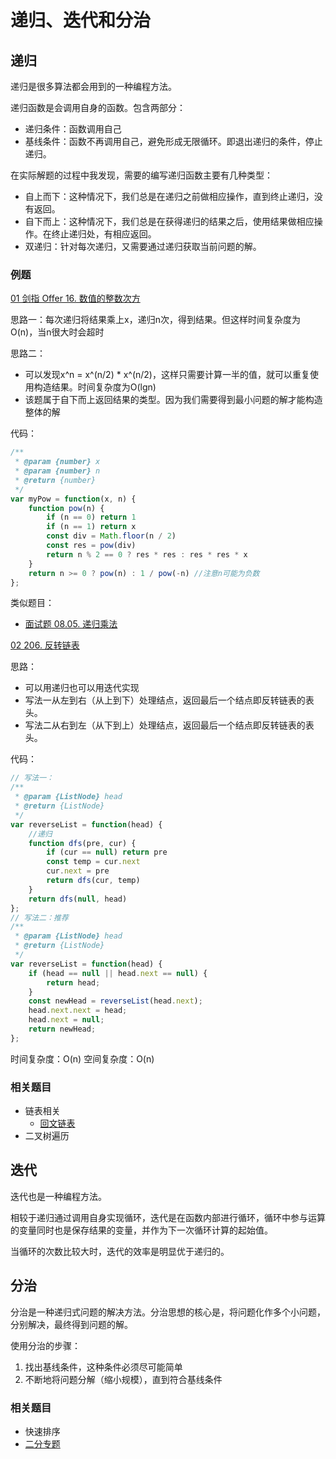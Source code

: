 # 递归、迭代和分治

## 递归
递归是很多算法都会用到的一种编程方法。

递归函数是会调用自身的函数。包含两部分：
- 递归条件：函数调用自己
- 基线条件：函数不再调用自己，避免形成无限循环。即退出递归的条件，停止递归。

在实际解题的过程中我发现，需要的编写递归函数主要有几种类型：
- 自上而下：这种情况下，我们总是在递归之前做相应操作，直到终止递归，没有返回。
- 自下而上：这种情况下，我们总是在获得递归的结果之后，使用结果做相应操作。在终止递归处，有相应返回。
- 双递归：针对每次递归，又需要通过递归获取当前问题的解。

### 例题
[01 剑指 Offer 16. 数值的整数次方](https://leetcode-cn.com/problems/shu-zhi-de-zheng-shu-ci-fang-lcof/)

思路一：每次递归将结果乘上x，递归n次，得到结果。但这样时间复杂度为O(n)，当n很大时会超时

思路二：

- 可以发现x^n = x^(n/2) * x^(n/2)，这样只需要计算一半的值，就可以重复使用构造结果。时间复杂度为O(lgn)
- 该题属于自下而上返回结果的类型。因为我们需要得到最小问题的解才能构造整体的解

代码：
```javascript
/**
 * @param {number} x
 * @param {number} n
 * @return {number}
 */
var myPow = function(x, n) {
    function pow(n) {
        if (n == 0) return 1
        if (n == 1) return x
        const div = Math.floor(n / 2)
        const res = pow(div)
        return n % 2 == 0 ? res * res : res * res * x
    }
    return n >= 0 ? pow(n) : 1 / pow(-n) //注意n可能为负数
};
```
类似题目：
- [面试题 08.05. 递归乘法](https://leetcode-cn.com/problems/recursive-mulitply-lcci/)

[02 206. 反转链表](https://leetcode-cn.com/problems/reverse-linked-list/)

思路：
- 可以用递归也可以用迭代实现
- 写法一从左到右（从上到下）处理结点，返回最后一个结点即反转链表的表头。
- 写法二从右到左（从下到上）处理结点，返回最后一个结点即反转链表的表头。

代码：
```javascript
// 写法一：
/**
 * @param {ListNode} head
 * @return {ListNode}
 */
var reverseList = function(head) {
    //递归
    function dfs(pre, cur) {
        if (cur == null) return pre
        const temp = cur.next
        cur.next = pre
        return dfs(cur, temp)
    }
    return dfs(null, head)
};
// 写法二：推荐
/**
 * @param {ListNode} head
 * @return {ListNode}
 */
var reverseList = function(head) {
    if (head == null || head.next == null) {
        return head;
    }
    const newHead = reverseList(head.next);
    head.next.next = head;
    head.next = null;
    return newHead;
};
```
时间复杂度：O(n)
空间复杂度：O(n)

### 相关题目
- 链表相关
    - [回文链表](https://leetcode-cn.com/problems/aMhZSa/)
- 二叉树遍历

## 迭代
迭代也是一种编程方法。

相较于递归通过调用自身实现循环，迭代是在函数内部进行循环，循环中参与运算的变量同时也是保存结果的变量，并作为下一次循环计算的起始值。

当循环的次数比较大时，迭代的效率是明显优于递归的。

## 分治
分治是一种递归式问题的解决方法。分治思想的核心是，将问题化作多个小问题，分别解决，最终得到问题的解。

使用分治的步骤：
1. 找出基线条件，这种条件必须尽可能简单
2. 不断地将问题分解（缩小规模），直到符合基线条件

### 相关题目
- 快速排序
- [二分专题](https://github.com/Noa-p/algorithms-learning/blob/main/subject-1.md)


